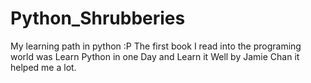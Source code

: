 # Python_Shrubberies
My learning path in python :P
The first book I read into the programing world was Learn Python in one Day and Learn it Well by Jamie Chan it helped me a lot.
